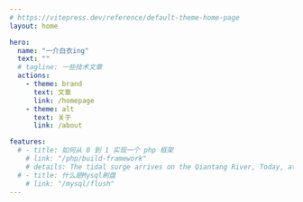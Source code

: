 ```yaml
---
# https://vitepress.dev/reference/default-theme-home-page
layout: home

hero:
  name: "一介白衣ing"
  text: ""
  # tagline: 一些技术文章 
  actions:
    - theme: brand
      text: 文章
      link: /homepage
    - theme: alt
      text: 关于 
      link: /about

features:
  # - title: 如何从 0 到 1 实现一个 php 框架
    # link: "/php/build-framework"
    # details: The tidal surge arrives on the Qiantang River, Today, at last, I know, I am myself.
  # - title: 什么是Mysql刷盘
    # link: "/mysql/flush"
---
```

